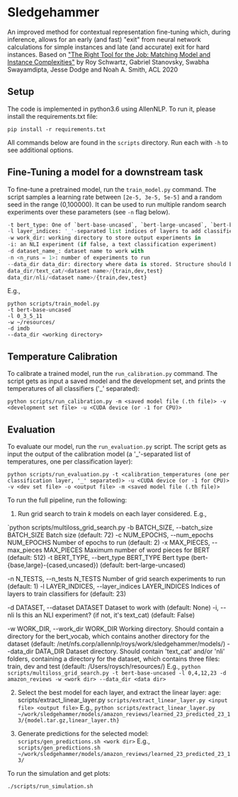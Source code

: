 # Sledgehammer
An improved  method for contextual representation fine-tuning which, during  inference, allows for an early (and fast) "exit" from neural network calculations for  simple  instances  and  late  (and  accurate) exit  for  hard  instances. Based on ["The Right Tool for the Job: Matching Model and Instance Complexities"](https://arxiv.org/abs/???) by Roy Schwartz, Gabriel Stanovsky, Swabha Swayamdipta, Jesse Dodge and Noah A. Smith, ACL 2020


## Setup

The code is implemented in python3.6 using AllenNLP. To run it, please install the requirements.txt file:

```pip install -r requirements.txt```

All commands below are found in the `scripts` directory. Run each with `-h` to see additional options.

## Fine-Tuning a model for a downstream task
To fine-tune a pretrained model, run the `train_model.py` command. The script samples a learning rate between `[2e-5, 3e-5, 5e-5]` and a random seed in the range (0,100000). It can be used to run multiple random search experiments over these parameters (see `-n` flag below).

```python scripts/train_model.py
-t bert_type: One of `bert-base-uncased`, `bert-large-uncased`, `bert-base-cased`, `bert-large-cased`, `bert-base-multilingual-uncased`, `bert-base-multilingual-cased`, `bert-base-chinese`.
-l layer_indices: '_'-separated list indices of layers to add classifiers to (each between [0-(num_layers-1)])
-w work_dir: working directory to store output experiments in
-i: an NLI experiment (if false, a text classification experiment)
-d dataset_name_: dataset name to work with
-n <n_runs = 1>: number of experiments to run
--data_dir data_dir: directory where data is stored. Structure should be:
data_dir/text_cat/<dataset name>/{train,dev,test}
data_dir/nli/<dataset name>/{train,dev,test}
```

E.g., 

```
python scripts/train_model.py
-t bert-base-uncased
-l 0_3_5_11
-w ~/resources/
-d imdb
--data_dir <working directory>
```

## Temperature Calibration
To calibrate a trained model, run the `run_calibration.py` command. The script gets as input a saved model and the development set, and prints the temperatures of all classifiers ('_' separated):

```
python scripts/run_calibration.py -m <saved model file (.th file)> -v <development set file> -u <CUDA device (or -1 for CPU)>
```

## Evaluation

To evaluate our model, run the `run_evaluation.py` script. The script gets as input the output of the calibration model (a '_'-separated list of temperatures, one per classification layer):

```
python scripts/run_evaluation.py -t <calibration_temperatures (one per classification layer, '_' separated)> -u <CUDA device (or -1 for CPU)> -v <dev set file> -o <output file> -m <saved model file (.th file)>
```



To run the full pipeline, run the following:

1. Run grid search to train $k$ models on each layer considered. E.g.,

`python scripts/multiloss_grid_search.py 
  -b BATCH_SIZE, --batch_size BATCH_SIZE
                        Batch size (default: 72)
  -c NUM_EPOCHS, --num_epochs NUM_EPOCHS
                        Number of epochs to run (default: 2)
  -x MAX_PIECES, --max_pieces MAX_PIECES
                        Maximum number of word pieces for BERT (default: 512)
  -t BERT_TYPE, --bert_type BERT_TYPE
                        Bert type (bert-{base,large}-{cased,uncased})
                        (default: bert-large-uncased)

  -n N_TESTS, --n_tests N_TESTS
                        Number of grid search experiments to run (default: 1)
  -l LAYER_INDICES, --layer_indices LAYER_INDICES
                        Indices of layers to train classifiers for (default: 23)

  -d DATASET, --dataset DATASET
                        Dataset to work with (default: None)
  -i, --nli             Is this an NLI experiment? (if not, it's text_cat) (default: False)

  -w WORK_DIR, --work_dir WORK_DIR
                        Working directory. Should contain a directory for the
                        bert_vocab, which contains another directory for the
                        dataset (default:
                        /net/nfs.corp/allennlp/roys/work/sledgehammer/models/)
  --data_dir DATA_DIR   Dataset directory. Should contain 'text_cat' and/or
                        'nli' folders, containing a directory for the dataset,
                        which contains three files: train, dev and test
                        (default: /Users/roysch/resources/)
E.g., `python scripts/multiloss_grid_search.py -t bert-base-uncased -l 0,4,12,23 -d amazon_reviews -w <work dir> --data_dir <data dir>`

2. Select the best model for each layer, and extract the linear layer:
age: scripts/extract_linear_layer.py <if> <of>
`scripts/extract_linear_layer.py <input file> <output file>`
E.g., `python scripts/extract_linear_layer.py ~/work/sledgehammer/models/amazon_reviews/learned_23_predicted_23_13/{model.tar.gz,linear_layer.th}`

3. Generate predictions for the selected model:
`scripts/gen_predictions.sh <work dir>`
E.g., `scripts/gen_predictions.sh ~/work/sledgehammer/models/amazon_reviews/learned_23_predicted_23_13/`

To run the simulation and get plots:

    ./scripts/run_simulation.sh

